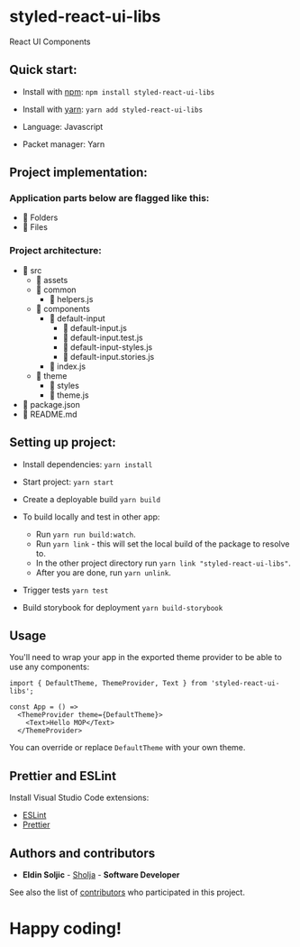 # styled-react-ui-libs

React UI Components

## Quick start:

* Install with [npm](https://www.npmjs.com/): `npm install styled-react-ui-libs`
* Install with [yarn](https://yarnpkg.com/): `yarn add styled-react-ui-libs`

* Language: Javascript

* Packet manager: Yarn


## Project implementation:

### Application parts below are flagged like this:

* 📒 Folders
* 📑 Files

### Project architecture:

* 📒 src
  * 📒 assets
  * 📒 common
    * 📑 helpers.js
  * 📒 components
    * 📒 default-input
      * 📑 default-input.js
      * 📑 default-input.test.js
      * 📑 default-input-styles.js
      * 📑 default-input.stories.js
    * 📑 index.js
  * 📒 theme
    * 📒 styles
    * 📑 theme.js
* 📑 package.json
* 📑 README.md

## Setting up project:

* Install dependencies:
  `yarn install`

* Start project:
  `yarn start`

* Create a deployable build
  `yarn build`

* To build locally and test in other app:
  - Run `yarn run build:watch`.
  - Run `yarn link` - this will set the local build of the package to resolve to.
  - In the other project directory run `yarn link "styled-react-ui-libs"`.
  - After you are done, run `yarn unlink`.

* Trigger tests
  `yarn test`

* Build storybook for deployment
  `yarn build-storybook`

## Usage

You'll need to wrap your app in the exported theme provider to be able to use any components:

```
import { DefaultTheme, ThemeProvider, Text } from 'styled-react-ui-libs';

const App = () =>
  <ThemeProvider theme={DefaultTheme}>
    <Text>Hello MOP</Text>
  </ThemeProvider>

```

You can override or replace `DefaultTheme` with your own theme.

## Prettier and ESLint

Install Visual Studio Code extensions:

* [ESLint](https://marketplace.visualstudio.com/items?itemName=dbaeumer.vscode-eslint)
* [Prettier](https://marketplace.visualstudio.com/items?itemName=esbenp.prettier-vscode)


## Authors and contributors

* **Eldin Soljic** - [Sholja](https://github.com/Sholja) - **Software Developer**

See also the list of [contributors](https://github.com/Sholja/styled-react-ui-libs/graphs/contributors) who participated in this project.

# Happy coding!

